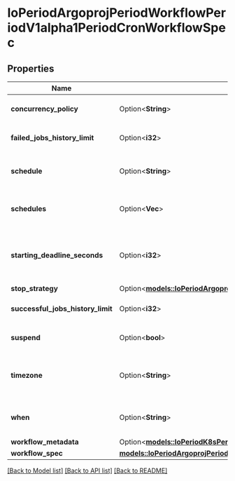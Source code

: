 # IoPeriodArgoprojPeriodWorkflowPeriodV1alpha1PeriodCronWorkflowSpec

## Properties

Name | Type | Description | Notes
------------ | ------------- | ------------- | -------------
**concurrency_policy** | Option<**String**> | ConcurrencyPolicy is the K8s-style concurrency policy that will be used | [optional]
**failed_jobs_history_limit** | Option<**i32**> | FailedJobsHistoryLimit is the number of failed jobs to be kept at a time | [optional]
**schedule** | Option<**String**> | Schedule is a schedule to run the Workflow in Cron format. Deprecated, use Schedules | [optional]
**schedules** | Option<**Vec<String>**> | v3.6 and after: Schedules is a list of schedules to run the Workflow in Cron format | [optional]
**starting_deadline_seconds** | Option<**i32**> | StartingDeadlineSeconds is the K8s-style deadline that will limit the time a CronWorkflow will be run after its original scheduled time if it is missed. | [optional]
**stop_strategy** | Option<[**models::IoPeriodArgoprojPeriodWorkflowPeriodV1alpha1PeriodStopStrategy**](io.argoproj.workflow.v1alpha1.StopStrategy.md)> |  | [optional]
**successful_jobs_history_limit** | Option<**i32**> | SuccessfulJobsHistoryLimit is the number of successful jobs to be kept at a time | [optional]
**suspend** | Option<**bool**> | Suspend is a flag that will stop new CronWorkflows from running if set to true | [optional]
**timezone** | Option<**String**> | Timezone is the timezone against which the cron schedule will be calculated, e.g. \"Asia/Tokyo\". Default is machine's local time. | [optional]
**when** | Option<**String**> | v3.6 and after: When is an expression that determines if a run should be scheduled. | [optional]
**workflow_metadata** | Option<[**models::IoPeriodK8sPeriodApimachineryPeriodPkgPeriodApisPeriodMetaPeriodV1PeriodObjectMeta**](io.k8s.apimachinery.pkg.apis.meta.v1.ObjectMeta.md)> |  | [optional]
**workflow_spec** | [**models::IoPeriodArgoprojPeriodWorkflowPeriodV1alpha1PeriodWorkflowSpec**](io.argoproj.workflow.v1alpha1.WorkflowSpec.md) |  | 

[[Back to Model list]](../README.md#documentation-for-models) [[Back to API list]](../README.md#documentation-for-api-endpoints) [[Back to README]](../README.md)


